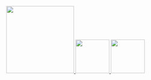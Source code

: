 <p align="left">
  <a href="https://github.com/aphisitworachorch">
    <img height="180em" src="https://github-readme-stats.vercel.app/api/?username=aphisitworachorch&count_private=true&show_icons=true&theme=dracula"/>
    <img height="90em" src="https://github-readme-streak-stats.herokuapp.com/?user=aphisitworachorch&theme=dracula" />
    <img height="90em" src="https://github-readme-stats.vercel.app/api/top-langs/?username=aphisitworachorch&layout=compact&langs_count=8&theme=dracula"/>
  </a>
</p>
